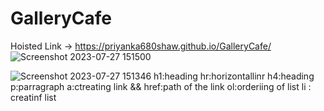 # GalleryCafe
Hoisted Link -> https://priyanka680shaw.github.io/GalleryCafe/
![Screenshot 2023-07-27 151500](https://github.com/priyanka680shaw/GalleryCafe/assets/96192066/a35b96be-07f5-4e7f-828d-0fb1acf3f14a)

![Screenshot 2023-07-27 151346](https://github.com/priyanka680shaw/GalleryCafe/assets/96192066/02b0fe5f-5987-47a2-8424-d75482ed4feb)
h1:heading
hr:horizontallinr
h4:heading
p:parragraph
a:ctreating link && href:path of the link
ol:orderiing  of list
li : creatinf list

